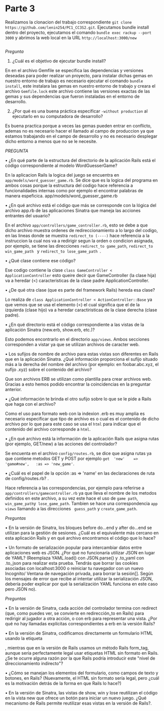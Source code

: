 # Parte 3
Realizamos la clonacion del trabajo correspondiente ```git clone https://github.com/lenin254/PC1_CC3S2.git```. Ejecutamos bundle install dentro del proyecto, ejecutamos el comando ```bundle exec rackup --port 3000``` y abrimos la web local en la URL ```http://localhost:3000/new```

![]()

*Pregunta*

1. ¿Cuál es el objetivo de ejecutar bundle install?

En en el archivo Gemfile se especifica las dependencias y versiones deseadas para poder realizar un proyecto, para instalar dichas gemas en nuestro entorno de trabajo es necesario ejecutar el comando ```bundle install```, este instalara las gemas en nuestro entorno de trabajo y creara el archivo ```Gemfile.lock``` este archivo contiene las versiones exactas de las gemas y sus dependencias que fueron instaladas en el entorno
de desarrollo. 

2. ¿Por qué es una buena práctica especificar ``` -without production ``` al ejecutarlo en su computadora de desarrollo?

Es buena practica porque a veces las gemas pueden entrar en conflicto, ademas no es necesario hacer el llamado al campo de produccion ya que estamos trabajando en el campo de desarrollo y no es necesario desplegar dicho entorno a menos que no se le necesite. 

*PREGUNTA*

  • ¿En qué parte de la estructura del directorio de la aplicación Rails está el código correspondiente al modelo WordGuesserGame?

En la aplicacion Rails la logica del juego se encuentra en ```app/models/word_guesser_game.rb```. Se dice que es la logica del programa en ambos cosas porque la estructura del codigo hace referencia a funcionalidades internas como por ejemplo el encontrar palabras de manera espeficica. app/models/word_guesser_game.rb
  
  • ¿En qué archivo está el código que más se corresponde con la lógica del archivo app.rb de las aplicaciones Sinatra que maneja las acciones entrantes del usuario?

En el archivo ```app/controllers/game_controller.rb```, esto se debe a que dicho archivo muestra ordenes de redireccionamiento a lo largo del codigo, en las lineas donde se muestra ```redirect_to (----)``` hace referencia a la instruccion la cual nos va a redirigir segun la orden o condicion asignada, por ejemplo, se tiene las direcciones ```redirect_to game_path```, ```redirect_to win_game_path ``` y ```redirect_to lose_game_path ```.
  
  • ¿Qué clase contiene ese código?

Ese codigo contiene la clase ```class GameController < ApplicationController``` esto queire decir que GameController (la clase hija) va a heredar (<) caracteristicas de la clase padre ApplicationController.
  
  • ¿De qué otra clase (que es parte del framework Rails) hereda esa clase?

Lo realiza de ```class ApplicationController < ActionController::Base``` ya que vemos que se usa el elemento (<) el cual significa que el de la izquierda (clase hijo) va a heredar caractiristicas de la clase derecha (clase padre). 

  • ¿En qué directorio está el código correspondiente a las vistas de la aplicación Sinatra (new.erb, show.erb, etc.)?

Esto podemos encontrarlo en el directorio ```app/views```. Ambos secciones corresponden a vistar ya que se utilizan archivos de caracter web. 
  
  • Los sufijos de nombre de archivo para estas vistas son diferentes en Rails que en la aplicación Sinatra. ¿Qué información proporciona el sufijo situado más a la derecha del nombre del archivo (por ejemplo: en foobar.abc.xyz, el sufijo .xyz) sobre el contenido del archivo?

Que son archivos ERB se utilizan como plantilla para crear archivos web. Gracias a esto hemos podido encontrar la coincidencias en la preguntar anterior.
  
  • ¿Qué información te brinda el otro sufijo sobre lo que se le pide a Rails que haga con el archivo?

Como el uso para formato web con la indexion .erb es muy amplia es necesario especificar que tipo de archivo es o cual es el contenido de dicho archivo por lo que para este caso se usa el ```html``` para indicar que el contenido del archivo corresponde a ```html```.

  • ¿En qué archivo está la información de la aplicación Rails que asigna rutas (por ejemplo, GET/new) a las acciones del controlador?

Se encuenta en el archivo ```config/routes.rb```, se dice que asigna rutas ya que contiene metodos GET y POST por ejemplo ```get  'new'    => 'game#new',   :as => 'new_game'```.
  
  • ¿Cuál es el papel de la opción :as => 'name' en las declaraciones de ruta de config/routes.rb? .

Hace referencia a las correspondencias, por ejemplo para referirse a ```app/controllers/gamecontroller.rb``` ya que lleva el nombre de los metodos definidos en este archivo, a su vez este hace el uso de ```game path```, ```win_game_path```y``` lose_game_path```. Tambien se hace una correspondencia ```app views``` llamando a las direcciones ``` guess_path``` y ```create_game_path```.

*Preguntas*

  • En la versión de Sinatra, los bloques before do...end y after do...end se utilizan para la gestión de sesiones. ¿Cuál es el equivalente más cercano en esta aplicación Rails y en qué archivo encontramos el código que lo hace?
 

  
  • Un formato de serialización popular para intercambiar datos entre aplicaciones web es JSON. ¿Por qué no funcionaría utilizar JSON en lugar de YAML? (Reemplaza YAML.load() con JSON.parse() y .to_yaml con .to_json para realizar esta prueba. Tendrás que borrar las cookies asociadas con localhost:3000 o reiniciar tu navegador con un nuevo Incognito/ Ventana de navegación privada, para borrar la sesión[]. Según los mensajes de error que recibe al intentar utilizar la serialización JSON, debería poder explicar por qué la serialización YAML funciona en este caso pero JSON no).

*Preguntas*

  • En la versión de Sinatra, cada acción del controlador termina con redirect (que, como puedes ver, se convierte en redirección_to en Rails) para redirigir al jugador a otra acción, o con erb para representar una vista. ¿Por qué no hay llamadas explícitas correspondientes a erb en la versión Rails? 

  
  
  • En la versión de Sinatra, codificamos directamente un formulario HTML usando la etiqueta <form>, mientras que en la versión de Rails usamos un método Rails form_tag, aunque sería perfectamente legal usar etiquetas HTML <form> sin formato en Rails. ¿Se te ocurre alguna razón por la que Rails podría introducir este "nivel de direccionamiento indirecto"?
  
  
  • ¿Cómo se manejan los elementos del formulario, como campos de texto y botones, en Rails? (Nuevamente, el HTML sin formato sería legal, pero ¿cuál es la motivación detrás de la forma en que Rails lo hace?)

  
  • En la versión de Sinatra, las vistas de show, win y lose reutilizan el código en la vista new que ofrece un botón para iniciar un nuevo juego. ¿Qué mecanismo de Rails permite reutilizar esas vistas en la versión de Rails?.



  
